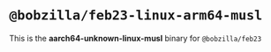 # `@bobzilla/feb23-linux-arm64-musl`

This is the **aarch64-unknown-linux-musl** binary for `@bobzilla/feb23`
